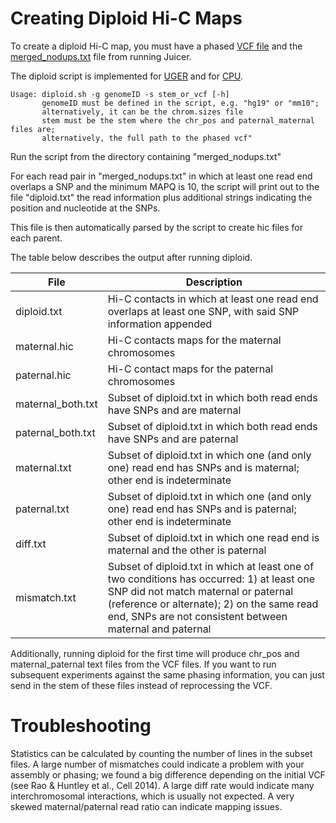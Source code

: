 # Creating Diploid Hi-C Maps #

To create a diploid Hi-C map, you must have a phased [VCF file](http://www.internationalgenome.org/wiki/Analysis/Variant%20Call%20Format/vcf-variant-call-format-version-40/) and the [merged_nodups.txt](https://github.com/theaidenlab/juicer/wiki/Pre#long-format) file from running Juicer.  

The diploid script is implemented for [UGER](https://github.com/theaidenlab/juicer/blob/master/UGER/scripts/diploid.sh) and for [CPU](https://github.com/theaidenlab/juicer/blob/master/CPU/common/diploid.sh).

```
Usage: diploid.sh -g genomeID -s stem_or_vcf [-h]
       genomeID must be defined in the script, e.g. "hg19" or "mm10";
       alternatively, it can be the chrom.sizes file
       stem must be the stem where the chr_pos and paternal_maternal files are;
       alternatively, the full path to the phased vcf"
```

Run the script from the directory containing "merged_nodups.txt"

For each read pair in "merged_nodups.txt" in which at least one read end overlaps a SNP and the minimum MAPQ is 10, the script will print out to the file "diploid.txt" the read information plus additional strings indicating the position and nucleotide at the SNPs.

This file is then automatically parsed by the script to create hic files for each parent.  

The table below describes the output after running diploid.

| File | Description |
| --- | --- |
| diploid.txt | Hi-C contacts in which at least one read end overlaps at least one SNP, with said SNP information appended |
| maternal.hic | Hi-C contacts maps for the maternal chromosomes |
| paternal.hic | Hi-C contact maps for the paternal chromosomes |
| maternal_both.txt | Subset of diploid.txt in which both read ends have SNPs and are maternal |
| paternal_both.txt | Subset of diploid.txt in which both read ends have SNPs and are paternal |
| maternal.txt | Subset of diploid.txt in which one (and only one) read end has SNPs and is maternal; other end is indeterminate |
| paternal.txt | Subset of diploid.txt in which one (and only one) read end has SNPs and is paternal; other end is indeterminate |
| diff.txt | Subset of diploid.txt in which one read end is maternal and the other is paternal |
| mismatch.txt | Subset of diploid.txt in which at least one of two conditions has occurred: 1) at least one SNP did not match maternal or paternal (reference or alternate); 2) on the same read end, SNPs are not consistent between maternal and paternal |

Additionally, running diploid for the first time will produce chr_pos and maternal_paternal text files from the VCF files. If you want to run subsequent experiments against the same phasing information, you can just send in the stem of these files instead of reprocessing the VCF.

# Troubleshooting #
Statistics can be calculated by counting the number of lines in the subset files. A large number of mismatches could indicate a problem with your assembly or phasing; we found a big difference depending on the initial VCF (see Rao & Huntley et al., Cell 2014).  A large diff rate would indicate many interchromosomal interactions, which is usually not expected. A very skewed maternal/paternal read ratio can indicate mapping issues.